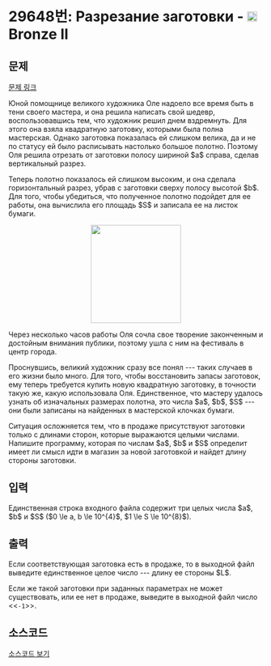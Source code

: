 # 29648번: Разрезание заготовки - <img src="https://static.solved.ac/tier_small/4.svg" style="height:20px" /> Bronze II

<!-- performance -->

<!-- 문제 제출 후 깃허브에 푸시를 했을 때 제출한 코드의 성능이 입력될 공간입니다.-->

<!-- end -->

## 문제

[문제 링크](https://boj.kr/29648)


<p>Юной помощнице великого художника Оле надоело все время быть в тени своего мастера, и она решила написать свой шедевр, воспользовавшись тем, что художник решил днем вздремнуть. Для этого она взяла квадратную заготовку, которыми была полна мастерская. Однако заготовка показалась ей слишком велика, да и не по статусу ей было расписывать настолько большое полотно. Поэтому Оля решила отрезать от заготовки полосу шириной $a$ справа, сделав вертикальный разрез.</p>

<p>Теперь полотно показалось ей слишком высоким, и она сделала горизонтальный разрез, убрав с заготовки сверху полосу высотой $b$. Для того, чтобы убедиться, что полученное полотно подойдет для ее работы, она вычислила его площадь $S$ и записала ее на листок бумаги.</p>

<p style="text-align: center;"><img alt="" src="https://upload.acmicpc.net/587fc53d-a4cf-45e1-b7a0-bca79268282a/-/preview/" style="width: 178px; height: 194px;"></p>

<p>Через несколько часов работы Оля сочла свое творение законченным и достойным внимания публики, поэтому ушла с ним на фестиваль в центр города.</p>

<p>Проснувшись, великий художник сразу все понял --- таких случаев в его жизни было много. Для того, чтобы восстановить запасы заготовок, ему теперь требуется купить новую квадратную заготовку, в точности такую же, какую использовала Оля. Единственное, что мастеру удалось узнать об изначальных размерах полотна, это числа $a$, $b$, $S$ --- они были записаны на найденных в мастерской клочках бумаги.</p>

<p>Ситуация осложняется тем, что в продаже присутствуют заготовки только с длинами сторон, которые выражаются целыми числами. Напишите программу, которая по числам $a$, $b$ и $S$ определит имеет ли смысл идти в магазин за новой заготовкой и найдет длину стороны заготовки.</p>



## 입력


<p>Единственная строка входного файла содержит три целых числа $a$, $b$ и $S$ ($0 \le a, b \le 10^{4}$, $1 \le S \le 10^{8}$).</p>



## 출력


<p>Если соответствующая заготовка есть в продаже, то в выходной файл выведите единственное целое число --- длину ее стороны $L$.</p>

<p>Если же такой заготовки при заданных параметрах не может существовать, или ее нет в продаже, выведите в выходной файл число &lt;&lt;<code>-1</code>&gt;&gt;.</p>



## 소스코드

[소스코드 보기](Разрезание%20заготовки.py)